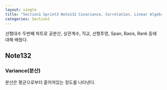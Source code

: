 ```yaml
---
layout: single
title: "Section1 Sprint3 Note132 Covariance, Correlation, Linear Algebra2"
categories: Section1
---
```


선형대수 두번째 파트로 공분산, 상관계수, 직교, 선형투영, Span, Basis, Rank 등에 대해 배웠다.

## Note132
### Variance(분산)
분산은 평균으로부터 흩어져있는 정도를 나타낸다.


